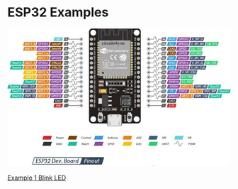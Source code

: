 # ESP32 Examples

![alt text](https://github.com/ajiybanesij/ESP32-Examples/blob/master/ESP32-Pinout.jpg)

[Example 1 Blink LED](https://github.com/ajiybanesij/ESP32-Examples/tree/master/Example1)

